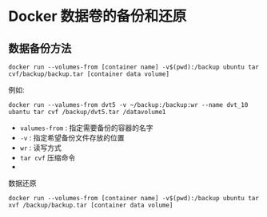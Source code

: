 # Docker 数据卷的备份和还原

##  数据备份方法

```
docker run --volumes-from [container name] -v$(pwd):/backup ubuntu tar cvf/backup/backup.tar [container data volume]
```

例如:

```
docker run --valumes-from dvt5 -v ~/backup:/backup:wr --name dvt_10 ubantu tar cvf /backup/dvt5.tar /datavolume1
```

- `valumes-from` : 指定需要备份的容器的名字
- `-v` : 指定希望备份文件存放的位置
- `wr` : 读写方式
- `tar cvf` 压缩命令
- 

数据还原
```
docker run --volumes-from [container name] -v$(pwd):/backup ubuntu tar xvf /backup/backup.tar [container data volume]

```